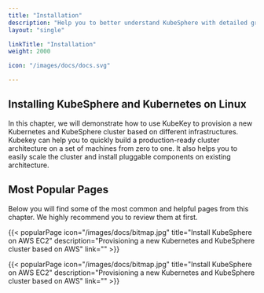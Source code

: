 ```yaml
---
title: "Installation"
description: "Help you to better understand KubeSphere with detailed graphics and contents"
layout: "single"

linkTitle: "Installation"
weight: 2000

icon: "/images/docs/docs.svg"

---
```


## Installing KubeSphere and Kubernetes on Linux

In this chapter, we will demonstrate how to use KubeKey to provision a new Kubernetes and KubeSphere cluster based on different infrastructures. Kubekey can help you to quickly build a production-ready cluster architecture on a set of machines from zero to one. It also helps you to easily scale the cluster and install pluggable components on existing architecture.

## Most Popular Pages

Below you will find some of the most common and helpful pages from this chapter. We highly recommend you to review them at first.

{{< popularPage icon="/images/docs/bitmap.jpg" title="Install KubeSphere on AWS EC2" description="Provisioning a new Kubernetes and KubeSphere cluster based on AWS" link="" >}}

{{< popularPage icon="/images/docs/bitmap.jpg" title="Install KubeSphere on AWS EC2" description="Provisioning a new Kubernetes and KubeSphere cluster based on AWS" link="" >}}